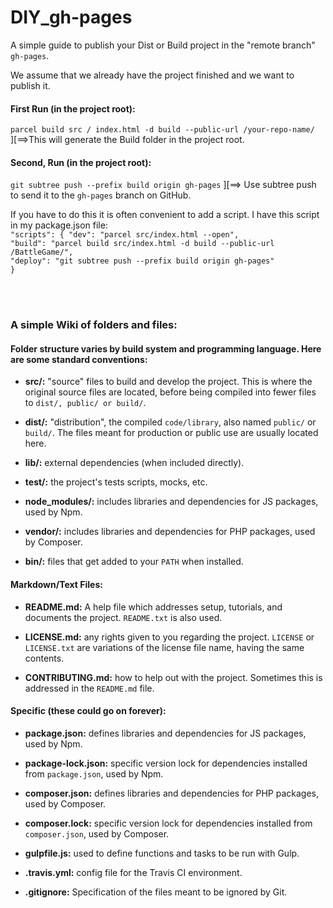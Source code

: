 # DIY_gh-pages
A simple guide to publish your Dist or Build project in the "remote branch" `gh-pages`.

We assume that we already have the project finished and we want to publish it.

#### First Run (in the project root): 
`parcel build src / index.html -d build --public-url /your-repo-name/` <br>
][==>This will generate the Build folder in the project root.

#### Second, Run (in the project root):
`git subtree push --prefix build origin gh-pages`
][==> Use subtree push to send it to the `gh-pages` branch on GitHub.

If you have to do this it is often convenient to add a script. I have this script in my package.json file:<br>
  `"scripts": {
    "dev": "parcel src/index.html --open",`<br>
    `"build": "parcel build src/index.html -d build --public-url /BattleGame/",`<br>
    `"deploy": "git subtree push --prefix build origin gh-pages"`<br>
  `}`
  
<br><br>
### A simple Wiki of folders and files:
#### Folder structure varies by build system and programming language. Here are some standard conventions:

- **src/:** "source" files to build and develop the project. This is where the original source files are located, before being compiled into fewer files to `dist/, public/ or build/`.

- **dist/:** "distribution", the compiled `code/library`, also named `public/` or `build/`. The files meant for production or public use are usually located here.

- **lib/:** external dependencies (when included directly).

- **test/:** the project's tests scripts, mocks, etc.

- **node_modules/:** includes libraries and dependencies for JS packages, used by Npm.

- **vendor/:** includes libraries and dependencies for PHP packages, used by Composer.

- **bin/:** files that get added to your `PATH` when installed.

#### Markdown/Text Files:

- **README.md:** A help file which addresses setup, tutorials, and documents the project. `README.txt` is also used.

- **LICENSE.md:** any rights given to you regarding the project. `LICENSE` or `LICENSE.txt` are variations of the license file name, having the same contents.

- **CONTRIBUTING.md:** how to help out with the project. Sometimes this is addressed in the `README.md` file.

#### Specific (these could go on forever):

- **package.json:** defines libraries and dependencies for JS packages, used by Npm.

- **package-lock.json:** specific version lock for dependencies installed from `package.json`, used by Npm.

- **composer.json:** defines libraries and dependencies for PHP packages, used by Composer.

- **composer.lock:** specific version lock for dependencies installed from `composer.json`, used by Composer.

- **gulpfile.js:** used to define functions and tasks to be run with Gulp.

- **.travis.yml:** config file for the Travis CI environment.

- **.gitignore:** Specification of the files meant to be ignored by Git.

